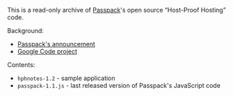 This is a read-only archive of [Passpack](https://www.passpack.com/)'s open
source “Host-Proof Hosting” code.

Background:

* [Passpack's announcement](https://www.passpack.com/blog/2008/07/passpack-host-proof-hosting-open-source-library/)
* [Google Code project](https://code.google.com/archive/p/passpack/)

Contents:

* `hphnotes-1.2` - sample application
* `passpack-1.1.js` - last released version of Passpack's JavaScript code
